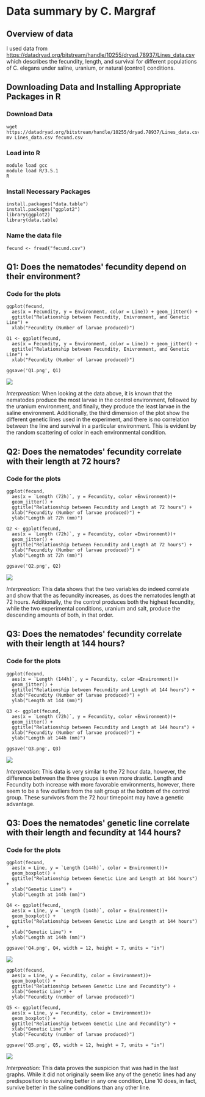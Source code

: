 # Data summary by C. Margraf

## Overview of data
I used data from https://datadryad.org/bitstream/handle/10255/dryad.78937/Lines_data.csv which describes the fecundity, length, and survival for different populations of C. elegans under saline, uranium, or natural (control) conditions.

## Downloading Data and Installing Appropriate Packages in R

### Download Data 

```
wget https://datadryad.org/bitstream/handle/10255/dryad.78937/Lines_data.csv
mv Lines_data.csv fecund.csv
```

### Load into R

```
module load gcc
module load R/3.5.1
R
```

### Install Necessary Packages

```
install.packages("data.table")
install.packages("ggplot2")
library(ggplot2)
library(data.table)
```

### Name the data file

```
fecund <- fread("fecund.csv")
```

## Q1: Does the nematodes' fecundity depend on their environment?

### Code for the plots

```
ggplot(fecund,
  aes(x = Fecundity, y = Environment, color = Line)) + geom_jitter() +
  ggtitle("Relationship between Fecundity, Enivronment, and Genetic Line") +
  xlab("Fecundity (Number of larvae produced)")

Q1 <- ggplot(fecund,
  aes(x = Fecundity, y = Environment, color = Line)) + geom_jitter() +
  ggtitle("Relationship between Fecundity, Enivronment, and Genetic Line") +
  xlab("Fecundity (Number of larvae produced)")

ggsave('Q1.png', Q1)
```

![](Q1.png)

*Interpreation*: When looking at the data above, it is known that the nematodes produce the most larvae in the control environment, followed by the uranium environment, and finally, they produce the least larvae in the saline environment. Additionally, the third dimension of the plot show the different genetic lines used in the experiment, and there is no correlation between the line and survival in a particular environment. This is evident by the random scattering of color in each environmental condition.


## Q2: Does the nematodes' fecundity correlate with their length at 72 hours?

### Code for the plots

```
ggplot(fecund,
  aes(x = `Length (72h)`, y = Fecundity, color =Environment))+
  geom_jitter() +
  ggtitle("Relationship between Fecundity and Length at 72 hours") +
  xlab("Fecundity (Number of larvae produced)") +
  ylab("Length at 72h (mm)")

Q2 <- ggplot(fecund,
  aes(x = `Length (72h)`, y = Fecundity, color =Environment))+
  geom_jitter() +
  ggtitle("Relationship between Fecundity and Length at 72 hours") +
  xlab("Fecundity (Number of larvae produced)") +
  ylab("Length at 72h (mm)")

ggsave('Q2.png', Q2)
```

![](Q2.png)

*Interpreation*: This data shows that the two variables do indeed correlate and show that the as fecundity increases, as does the nematodes length at 72 hours. Additionally, the the control produces both the highest fecundity, while the two experimental conditions, uranium and salt, produce the descending amounts of both, in that order.


## Q3: Does the nematodes' fecundity correlate with their length at 144 hours?

### Code for the plots

```
ggplot(fecund,
  aes(x = `Length (144h)`, y = Fecundity, color =Environment))+
  geom_jitter() +
  ggtitle("Relationship between Fecundity and Length at 144 hours") +
  xlab("Fecundity (Number of larvae produced)") +
  ylab("Length at 144 (mm)")

Q3 <- ggplot(fecund,
  aes(x = `Length (72h)`, y = Fecundity, color =Environment))+
  geom_jitter() +
  ggtitle("Relationship between Fecundity and Length at 144 hours") +
  xlab("Fecundity (Number of larvae produced)") +
  ylab("Length at 144h (mm)")

ggsave('Q3.png', Q3)
```

![](Q3.png)

*Interpreation*: This data is very similar to the 72 hour data, however, the difference between the three groups is even more drastic. Length and Fecundity both increase with more favorable environments, however, there seem to be a few outliers from the salt group at the bottom of the control group. These survivors from the 72 hour timepoint may have a genetic advantage.


## Q3: Does the nematodes' genetic line correlate with their length and fecundity at 144 hours?

### Code for the plots

```
ggplot(fecund,
  aes(x = Line, y = `Length (144h)`, color = Environment))+
  geom_boxplot() +
  ggtitle("Relationship between Genetic Line and Length at 144 hours") +
  xlab("Genetic Line") +
  ylab("Length at 144h (mm)")

Q4 <- ggplot(fecund,
  aes(x = Line, y = `Length (144h)`, color = Environment))+
  geom_boxplot() +
  ggtitle("Relationship between Genetic Line and Length at 144 hours") +
  xlab("Genetic Line") +
  ylab("Length at 144h (mm)")

ggsave('Q4.png', Q4, width = 12, height = 7, units = "in")
```

![](Q4.png)

```
ggplot(fecund,
  aes(x = Line, y = Fecundity, color = Environment))+
  geom_boxplot() +
  ggtitle("Relationship between Genetic Line and Fecundity") +
  xlab("Genetic Line") +
  ylab("Fecundity (number of larvae produced)")

Q5 <- ggplot(fecund,
  aes(x = Line, y = Fecundity, color = Environment))+
  geom_boxplot() +
  ggtitle("Relationship between Genetic Line and Fecundity") +
  xlab("Genetic Line") +
  ylab("Fecundity (number of larvae produced)")

ggsave('Q5.png', Q5, width = 12, height = 7, units = "in")
```

![](Q5.png)

*Interpreation*: This data proves the suspicion that was had in the last graphs. While it did not originally seem like any of the genetic lines had any predisposition to surviving better in any one condition, Line 10 does, in fact, survive better in the saline conditions than any other line.
